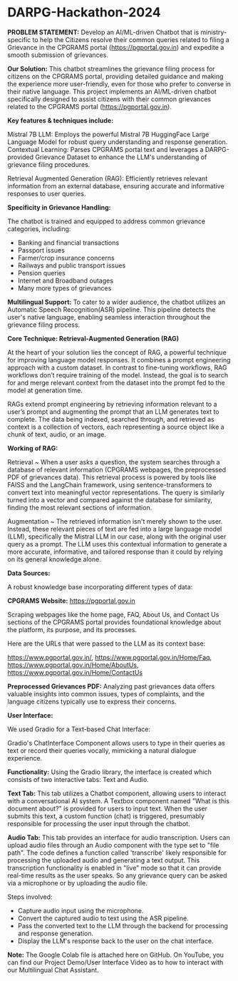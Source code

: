 # DARPG-Hackathon-2024

**PROBLEM STATEMENT:**
Develop an AI/ML-driven Chatbot that is ministry-specific to help the Citizens resolve their common queries related to filing a Grievance in the CPGRAMS portal (https://pgportal.gov.in) and expedite a smooth submission of grievances.

**Our Solution:**
This chatbot streamlines the grievance filing process for citizens on the CPGRAMS portal, providing detailed guidance and making the experience more user-friendly, even for those who prefer to converse in their native language.
This project implements an AI/ML-driven chatbot specifically designed to assist citizens with their common grievances related to the CPGRAMS portal (https://pgportal.gov.in). 

**Key features & techniques include:**

Mistral 7B LLM: Employs the powerful Mistral 7B HuggingFace Large Language Model for robust query understanding and response generation.
Contextual Learning: Parses CPGRAMS portal text and leverages a DARPG-provided Grievance Dataset to enhance the LLM's understanding of grievance filing procedures.

Retrieval Augmented Generation (RAG): Efficiently retrieves relevant information from an external database, ensuring accurate and informative responses to user queries.

**Specificity in Grievance Handling:** 

The chatbot is trained and equipped to address common grievance categories, including:
- Banking and financial transactions
- Passport issues
- Farmer/crop insurance concerns
- Railways and public transport issues
- Pension queries
- Internet and Broadband outages
- Many more types of grievances

**Multilingual Support:** To cater to a wider audience, the chatbot utilizes an Automatic Speech Recognition(ASR) pipeline. This pipeline detects the user's native language, enabling seamless interaction throughout the grievance filing process.

**Core Technique: Retrieval-Augmented Generation (RAG)**

At the heart of your solution lies the concept of RAG, a powerful technique for improving language model responses. 
It combines a prompt engineering approach with a custom dataset. In contrast to fine-tuning workflows, RAG workflows don’t require training of the model. Instead, the goal is to search for and merge relevant context from the dataset into the prompt fed to the model at generation time. 

RAGs extend prompt engineering by retrieving information relevant to a user’s prompt and augmenting the prompt that an LLM generates text to complete. The data being indexed, searched through, and retrieved as context is a collection of vectors, each representing a source object like a chunk of text, audio, or an image.

**Working of RAG:**

Retrieval ~ When a user asks a question, the system searches through a database of relevant information (CPGRAMS webpages, the preprocessed PDF of grievances data). This retrieval process is powered by tools like FAISS and the LangChain framework, using sentence-transformers to convert text into meaningful vector representations. The query is similarly turned into a vector and compared against the database for similarity, finding the most relevant sections of information.

Augmentation ~ The retrieved information isn't merely shown to the user. Instead, these relevant pieces of text are fed into a large language model (LLM), specifically the Mistral LLM in our case, along with the original user query as a prompt. The LLM uses this contextual information to generate a more accurate, informative, and tailored response than it could by relying on its general knowledge alone.

****Data Sources:****

A robust knowledge base incorporating different types of data:

**CPGRAMS Website:** https://pgportal.gov.in

Scraping webpages like the home page, FAQ, About Us, and Contact Us sections of the CPGRAMS portal provides foundational knowledge about the platform, its purpose, and its processes.

Here are the URLs that were passed to the LLM as its context base:

https://www.pgportal.gov.in/,
https://www.pgportal.gov.in/Home/Faq,
https://www.pgportal.gov.in/Home/AboutUs,
https://www.pgportal.gov.in/Home/ContactUs

**Preprocessed Grievances PDF:**
Analyzing past grievances data offers valuable insights into common issues, types of complaints, and the language citizens typically use to express their concerns.

**User Interface:**

We used Gradio for a Text-based Chat Interface:

Gradio's ChatInterface Component allows users to type in their queries as text or record their queries vocally, mimicking a natural dialogue experience.

**Functionality:**
Using the Gradio library, the interface is created which consists of two interactive tabs: Text and Audio.

**Text Tab:**
This tab utilizes a Chatbot component, allowing users to interact with a conversational AI system.
A Textbox component named "What is this document about?" is provided for users to input text.
When the user submits this text, a custom function (chat) is triggered, presumably responsible for processing the user input through the chatbot.

**Audio Tab:**
This tab provides an interface for audio transcription.
Users can upload audio files through an Audio component with the type set to "file path".
The code defines a function called 'transcribe' likely responsible for processing the uploaded audio and generating a text output.
This transcription functionality is enabled in "live" mode so that it can provide real-time results as the user speaks.
So any grievance query can be asked via a microphone or by uploading the audio file.

Steps involved:
- Capture audio input using the microphone.
- Convert the captured audio to text using the ASR pipeline.
- Pass the converted text to the LLM through the backend for processing and response generation.
- Display the LLM's response back to the user on the chat interface.


**Note:**
The Google Colab file is attached here on GitHub.
On YouTube, you can find our Project Demo/User Interface Video as to how to interact with our Multilingual Chat Assistant.


